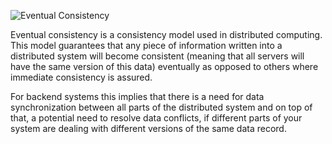 ![Eventual Consistency](https://assets.roadmap.sh/guest/eventual-consistency-zoh2b.png)

Eventual consistency is a consistency model used in distributed computing. This model guarantees that any piece of information written into a distributed system will become consistent (meaning that all servers will have the same version of this data) eventually as opposed to others where immediate consistency is assured.

For backend systems this implies that there is a need for data synchronization between all parts of the distributed system and on top of that, a potential need to resolve data conflicts, if different parts of your system are dealing with different versions of the same data record.